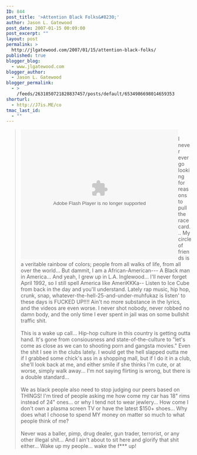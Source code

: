 ```yaml
---
ID: 844
post_title: '>Attention Black Folks&#8230;'
author: Jason L. Gatewood
post_date: 2007-01-15 00:09:00
post_excerpt: ""
layout: post
permalink: >
  http://jlgatewood.com/2007/01/15/attention-black-folks/
published: true
blogger_blog:
  - www.jlgatewood.com
blogger_author:
  - Jason L. Gatewood
blogger_permalink:
  - >
    /feeds/2631850721828837457/posts/default/6534986698014659353
shorturl:
  - http://J7is.ME/co
tmac_last_id:
  - ""
---
```

><embed align="left" src="http://video.earwaxrecords.com/vidiac.swf" flashvars="video=324b9625-a6db-43c3-a7c2-985901599b85" quality="high" bgcolor="#ffffff" name="ePlayer" allowscriptaccess="sameDomain" type="application/x-shockwave-flash" pluginspage="http://www.macromedia.com/go/getflashplayer" align="middle" height="352" width="428"></embed><br /> I never ever go looking for reasons to pull the race card...  My circle of friends is a veritable rainbow of colors; people from all walks of life, from all over the world...   But dammit, I am a African-American--- A Black man in America...  And yeah, I grew up in L.A.  Inglewood...  I'll never forget April 1992, so I still spell America like AmeriKKKa-- Listen to Ice Cube from back in the day and you'll understand.  Lately rap music, hip hop, crunk, snap, whatever-the-hell-25-and-under-muhfukaz is listen' to these days is FUCKED UP!!!!  Ain't no more substance in the lyrics, and the videos are even worse.  I never shot nobody, never robbed no damn body, and the only time I ever spent in jail was on some bullshit traffic shit. <br /><br />This is a wake up call...  Hip-hop culture in this country is getting outta hand.  It's gone from consiousness and state-of-the-culture to "let's come as close as we can to shooting porn and gangsta movies."  Even the shit I see in the clubs lately.   I would get the hell slapped outta me if I grabbed some chick's ass in a shopping mall, but if I do it in a club, she'll look back at me, and either smile if she thinks I'm cute, or at worse, simply walk away...   I'm not saying flirting is wrong, but there is a double standard... <br /><br />We as black people also need to stop judging our peers based on THINGS!  I'm tired of people asking me how come my car has 18" rims instead of 24" ones...  or why I tend not to wear jewlery...  How come I don't own a plasma screen TV or have the latest $150+ shoes...   Why does what I choose to spend MY money on matter so much to what people think of me? <br /><br />Never was a baller, pimp, drug dealer, gun trader, terrorist, or any other illegal shit...  And I ain't about to sit here and glorify that shit either...  Wake up my people...  wake the f*** up!